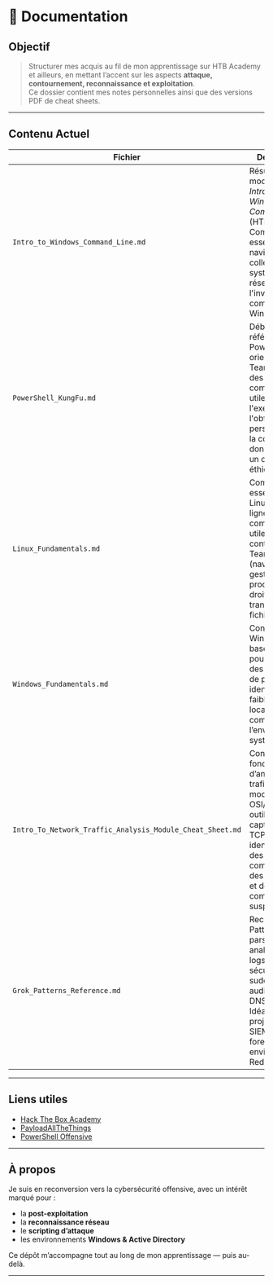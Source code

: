 # 📘 Documentation

## Objectif

> Structurer mes acquis au fil de mon apprentissage sur HTB Academy et ailleurs, en mettant l’accent sur les aspects **attaque, contournement, reconnaissance et exploitation**.  
Ce dossier contient mes notes personnelles ainsi que des versions PDF de cheat sheets.

---

## Contenu Actuel

| Fichier | Description |
|--------|-------------|
| `Intro_to_Windows_Command_Line.md` | Résumé du module *Introduction to Windows Command Line* (HTB). Commandes essentielles, navigation, collecte d'infos système et réseau depuis l'invite de commande Windows. |
| `PowerShell_KungFu.md` | Début d’un référentiel PowerShell orienté Red Team. Inclut des commandes utiles pour l'exécution, l'obfuscation, la persistance et la collecte de données, dans un cadre éthique. |
| `Linux_Fundamentals.md` | Commandes essentielles Linux pour la ligne de commande, utiles en contexte Red Team (navigation, gestion des processus, droits, transferts de fichiers). |
| `Windows_Fundamentals.md` | Concepts Windows de base, utiles pour préparer des escalades de privilèges, identifier des faiblesses locales et comprendre l’environnement système visé. |
| `Intro_To_Network_Traffic_Analysis_Module_Cheat_Sheet.md` | Concepts fondamentaux d’analyse du trafic réseau : modèles OSI/TCP-IP, outils de capture comme TCPdump, identification des protocoles, compréhension des flux réseau et détection de comportements suspects. |
| `Grok_Patterns_Reference.md` | Recueil de Grok Patterns pour parser et analyser les logs de sécurité (SSH, sudo, PAM, auditd, Nginx, DNS, etc.). Idéal pour des projets ELK, SIEM ou forensic en environnement Red/Blue Team. |

---

## Liens utiles

- [Hack The Box Academy](https://academy.hackthebox.com/)
- [PayloadAllTheThings](https://github.com/swisskyrepo/PayloadsAllTheThings)
- [PowerShell Offensive](https://book.hacktricks.wiki/en/windows-hardening/mythic.html#powershell--scripting-execution)

---

## À propos

Je suis en reconversion vers la cybersécurité offensive, avec un intérêt marqué pour :
- la **post-exploitation**
- la **reconnaissance réseau**
- le **scripting d’attaque**
- les environnements **Windows & Active Directory**

Ce dépôt m’accompagne tout au long de mon apprentissage — puis au-delà.

---